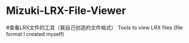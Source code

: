 # Mizuki-LRX-File-Viewer
#查看LRX文件的工具（我自己创造的文件格式）
Tools to view LRX files (file format I created myself)
